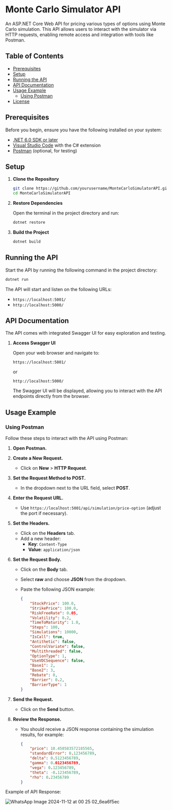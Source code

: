 # Monte Carlo Simulator API

An ASP.NET Core Web API for pricing various types of options using Monte Carlo simulation. This API allows users to interact with the simulator via HTTP requests, enabling remote access and integration with tools like Postman.

## Table of Contents

- [Prerequisites](#prerequisites)
- [Setup](#setup)
- [Running the API](#running-the-api)
- [API Documentation](#api-documentation)
- [Usage Example](#usage-example)
  - [Using Postman](#using-postman)
- [License](#license)

## Prerequisites

Before you begin, ensure you have the following installed on your system:

- [.NET 6.0 SDK or later](https://dotnet.microsoft.com/download)
- [Visual Studio Code](https://code.visualstudio.com/) with the C# extension
- [Postman](https://www.postman.com/downloads/) (optional, for testing)

## Setup

1. **Clone the Repository**

   ```bash
   git clone https://github.com/yourusername/MonteCarloSimulatorAPI.git
   cd MonteCarloSimulatorAPI
   ```

2. **Restore Dependencies**

   Open the terminal in the project directory and run:

   ```bash
   dotnet restore
   ```

3. **Build the Project**

   ```bash
   dotnet build
   ```

## Running the API

Start the API by running the following command in the project directory:

```bash
dotnet run
```

The API will start and listen on the following URLs:

- `https://localhost:5001/`
- `http://localhost:5000/`

## API Documentation

The API comes with integrated Swagger UI for easy exploration and testing.

1. **Access Swagger UI**

   Open your web browser and navigate to:

   ```
   https://localhost:5001/
   ```

   or

   ```
   http://localhost:5000/
   ```

   The Swagger UI will be displayed, allowing you to interact with the API endpoints directly from the browser.

## Usage Example

### Using Postman

Follow these steps to interact with the API using Postman:

1. **Open Postman.**

2. **Create a New Request.**
   
   - Click on **New** > **HTTP Request**.

3. **Set the Request Method to POST.**
   
   - In the dropdown next to the URL field, select **POST**.

4. **Enter the Request URL.**
   
   - Use `https://localhost:5001/api/simulation/price-option` (adjust the port if necessary).

5. **Set the Headers.**
   
   - Click on the **Headers** tab.
   - Add a new header:
     - **Key**: `Content-Type`
     - **Value**: `application/json`

6. **Set the Request Body.**
   
   - Click on the **Body** tab.
   - Select **raw** and choose **JSON** from the dropdown.
   - Paste the following JSON example:

     ```json
     {
         "StockPrice": 100.0,
         "StrikePrice": 100.0,
         "RiskFreeRate": 0.05,
         "Volatility": 0.2,
         "TimeToMaturity": 1.0,
         "Steps": 100,
         "Simulations": 10000,
         "IsCall": true,
         "Antithetic": false,
         "ControlVariate": false,
         "Multithreaded": false,
         "OptionType": 1,
         "UseVDCSequence": false,
         "Base1": 2,
         "Base2": 3,
         "Rebate": 0,
         "Barrier": 0.2,
         "BarrierType": 1
     }
     ```

7. **Send the Request.**
   
   - Click on the **Send** button.

8. **Review the Response.**
   
   - You should receive a JSON response containing the simulation results, for example:

     ```json
     {
         "price": 10.450583572185565,
         "standardError": 0.123456789,
         "delta": 0.5123456789,
         "gamma": 0.0123456789,
         "vega": 0.123456789,
         "theta": -0.123456789,
         "rho": 0.23456789
     }
     ```

Example of API Response:

![WhatsApp Image 2024-11-12 at 00 25 02_6ea6f5ec](https://github.com/user-attachments/assets/909b4392-7d1c-49c9-a86f-9b2f3d80611c)

